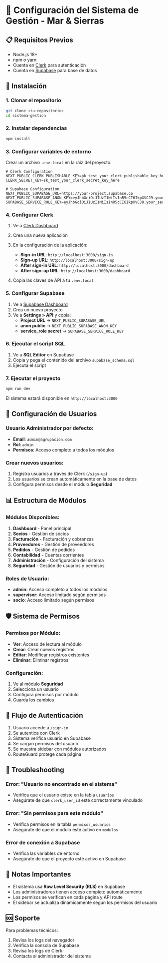 # 🚀 Configuración del Sistema de Gestión - Mar & Sierras

## 📋 Requisitos Previos

- Node.js 18+ 
- npm o yarn
- Cuenta en [Clerk](https://clerk.com) para autenticación
- Cuenta en [Supabase](https://supabase.com) para base de datos

## 🔧 Instalación

### 1. Clonar el repositorio
```bash
git clone <tu-repositorio>
cd sistema-gestion
```

### 2. Instalar dependencias
```bash
npm install
```

### 3. Configurar variables de entorno
Crear un archivo `.env.local` en la raíz del proyecto:

```env
# Clerk Configuration
NEXT_PUBLIC_CLERK_PUBLISHABLE_KEY=pk_test_your_clerk_publishable_key_here
CLERK_SECRET_KEY=sk_test_your_clerk_secret_key_here

# Supabase Configuration
NEXT_PUBLIC_SUPABASE_URL=https://your-project.supabase.co
NEXT_PUBLIC_SUPABASE_ANON_KEY=eyJhbGciOiJIUzI1NiIsInR5cCI6IkpXVCJ9.your_anon_key_here
SUPABASE_SERVICE_ROLE_KEY=eyJhbGciOiJIUzI1NiIsInR5cCI6IkpXVCJ9.your_service_role_key_here
```

### 4. Configurar Clerk

1. Ve a [Clerk Dashboard](https://dashboard.clerk.com)
2. Crea una nueva aplicación
3. En la configuración de la aplicación:
   - **Sign-in URL**: `http://localhost:3000/sign-in`
   - **Sign-up URL**: `http://localhost:3000/sign-up`
   - **After sign-in URL**: `http://localhost:3000/dashboard`
   - **After sign-up URL**: `http://localhost:3000/dashboard`

4. Copia las claves de API a tu `.env.local`

### 5. Configurar Supabase

1. Ve a [Supabase Dashboard](https://supabase.com/dashboard)
2. Crea un nuevo proyecto
3. Ve a **Settings > API** y copia:
   - **Project URL** → `NEXT_PUBLIC_SUPABASE_URL`
   - **anon public** → `NEXT_PUBLIC_SUPABASE_ANON_KEY`
   - **service_role secret** → `SUPABASE_SERVICE_ROLE_KEY`

### 6. Ejecutar el script SQL

1. Ve a **SQL Editor** en Supabase
2. Copia y pega el contenido del archivo `supabase_schema.sql`
3. Ejecuta el script

### 7. Ejecutar el proyecto

```bash
npm run dev
```

El sistema estará disponible en `http://localhost:3000`

## 🔐 Configuración de Usuarios

### Usuario Administrador por defecto:
- **Email**: `admin@agrupacion.com`
- **Rol**: `admin`
- **Permisos**: Acceso completo a todos los módulos

### Crear nuevos usuarios:
1. Registra usuarios a través de Clerk (`/sign-up`)
2. Los usuarios se crean automáticamente en la base de datos
3. Configura permisos desde el módulo **Seguridad**

## 📊 Estructura de Módulos

### Módulos Disponibles:
1. **Dashboard** - Panel principal
2. **Socios** - Gestión de socios
3. **Facturación** - Facturación y cobranzas
4. **Proveedores** - Gestión de proveedores
5. **Pedidos** - Gestión de pedidos
6. **Contabilidad** - Cuentas corrientes
7. **Administración** - Configuración del sistema
8. **Seguridad** - Gestión de usuarios y permisos

### Roles de Usuario:
- **admin**: Acceso completo a todos los módulos
- **supervisor**: Acceso limitado según permisos
- **socio**: Acceso limitado según permisos

## 🛡️ Sistema de Permisos

### Permisos por Módulo:
- **Ver**: Acceso de lectura al módulo
- **Crear**: Crear nuevos registros
- **Editar**: Modificar registros existentes
- **Eliminar**: Eliminar registros

### Configuración:
1. Ve al módulo **Seguridad**
2. Selecciona un usuario
3. Configura permisos por módulo
4. Guarda los cambios

## 🔄 Flujo de Autenticación

1. Usuario accede a `/sign-in`
2. Se autentica con Clerk
3. Sistema verifica usuario en Supabase
4. Se cargan permisos del usuario
5. Se muestra sidebar con módulos autorizados
6. RouteGuard protege cada página

## 🚨 Troubleshooting

### Error: "Usuario no encontrado en el sistema"
- Verifica que el usuario existe en la tabla `usuarios`
- Asegúrate de que `clerk_user_id` esté correctamente vinculado

### Error: "Sin permisos para este módulo"
- Verifica permisos en la tabla `permisos_usuarios`
- Asegúrate de que el módulo esté activo en `modulos`

### Error de conexión a Supabase
- Verifica las variables de entorno
- Asegúrate de que el proyecto esté activo en Supabase

## 📝 Notas Importantes

- El sistema usa **Row Level Security (RLS)** en Supabase
- Los administradores tienen acceso completo automáticamente
- Los permisos se verifican en cada página y API route
- El sidebar se actualiza dinámicamente según los permisos del usuario

## 🆘 Soporte

Para problemas técnicos:
1. Revisa los logs del navegador
2. Verifica la consola de Supabase
3. Revisa los logs de Clerk
4. Contacta al administrador del sistema





